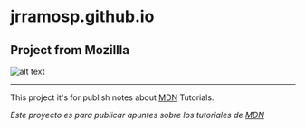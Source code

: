 # jrramosp.github.io
## Project from Mozillla

![alt text](https://prismjs.com/img/logo-mdn.png "Logo Mozilla")
___
This project it's for publish notes about [MDN](https://developer.mozilla.org/en-US/docs/Web/Tutorials "Mozilla Site") Tutorials.

_Este proyecto es para publicar apuntes sobre los tutoriales de [MDN](https://developer.mozilla.org/en-US/docs/Web/Tutorials "Mozilla Site")_


